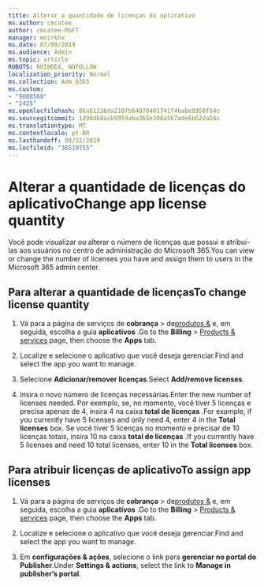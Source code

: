 ```yaml
---
title: Alterar a quantidade de licenças do aplicativo
ms.author: cmcatee
author: cmcatee-MSFT
manager: mnirkhe
ms.date: 07/09/2019
ms.audience: Admin
ms.topic: article
ROBOTS: NOINDEX, NOFOLLOW
localization_priority: Normal
ms.collection: Adm_O365
ms.custom:
- "9000568"
- "2425"
ms.openlocfilehash: 86a61336da218fb64876401741f4babe8958f64c
ms.sourcegitcommit: 1d98db8acb9959aba3b5e308a567ade6b62da56c
ms.translationtype: MT
ms.contentlocale: pt-BR
ms.lasthandoff: 08/22/2019
ms.locfileid: "36519755"
---
```

# <a name="change-app-license-quantity"></a><span data-ttu-id="d14e6-102">Alterar a quantidade de licenças do aplicativo</span><span class="sxs-lookup"><span data-stu-id="d14e6-102">Change app license quantity</span></span>

<span data-ttu-id="d14e6-103">Você pode visualizar ou alterar o número de licenças que possui e atribuí-las aos usuários no centro de administração do Microsoft 365.</span><span class="sxs-lookup"><span data-stu-id="d14e6-103">You can view or change the number of licenses you have and assign them to users in the Microsoft 365 admin center.</span></span> 

## <a name="to-change-license-quantity"></a><span data-ttu-id="d14e6-104">Para alterar a quantidade de licenças</span><span class="sxs-lookup"><span data-stu-id="d14e6-104">To change license quantity</span></span>

1. <span data-ttu-id="d14e6-105">Vá para a página de serviços de **cobrança** > de[produtos &](https://go.microsoft.com/fwlink/p/?linkid=842054) e, em seguida, escolha a guia **aplicativos** .</span><span class="sxs-lookup"><span data-stu-id="d14e6-105">Go to the **Billing** > [Products & services](https://go.microsoft.com/fwlink/p/?linkid=842054) page, then choose the **Apps** tab.</span></span>

2. <span data-ttu-id="d14e6-106">Localize e selecione o aplicativo que você deseja gerenciar.</span><span class="sxs-lookup"><span data-stu-id="d14e6-106">Find and select the app you want to manage.</span></span>  

3. <span data-ttu-id="d14e6-107">Selecione **Adicionar/remover licenças**.</span><span class="sxs-lookup"><span data-stu-id="d14e6-107">Select **Add/remove licenses**.</span></span>

4. <span data-ttu-id="d14e6-108">Insira o novo número de licenças necessárias.</span><span class="sxs-lookup"><span data-stu-id="d14e6-108">Enter the new number of licenses needed.</span></span> <span data-ttu-id="d14e6-109">Por exemplo, se, no momento, você tiver 5 licenças e precisa apenas de 4, insira 4 na caixa **total de licenças** .</span><span class="sxs-lookup"><span data-stu-id="d14e6-109">For example, if you currently have 5 licenses and only need 4, enter 4 in the **Total licenses** box.</span></span> <span data-ttu-id="d14e6-110">Se você tiver 5 licenças no momento e precisar de 10 licenças totais, insira 10 na caixa **total de licenças** .</span><span class="sxs-lookup"><span data-stu-id="d14e6-110">If you currently have 5 licenses and need 10 total licenses, enter 10 in the **Total licenses** box.</span></span>

## <a name="to-assign-app-licenses"></a><span data-ttu-id="d14e6-111">Para atribuir licenças de aplicativo</span><span class="sxs-lookup"><span data-stu-id="d14e6-111">To assign app licenses</span></span>

1. <span data-ttu-id="d14e6-112">Vá para a página de serviços de **cobrança** > de[produtos &](https://go.microsoft.com/fwlink/p/?linkid=842054) e, em seguida, escolha a guia **aplicativos** .</span><span class="sxs-lookup"><span data-stu-id="d14e6-112">Go to the **Billing** > [Products & services](https://go.microsoft.com/fwlink/p/?linkid=842054) page, then choose the **Apps** tab.</span></span>

2. <span data-ttu-id="d14e6-113">Localize e selecione o aplicativo que você deseja gerenciar.</span><span class="sxs-lookup"><span data-stu-id="d14e6-113">Find and select the app you want to manage.</span></span>  

3. <span data-ttu-id="d14e6-114">Em **configurações & ações**, selecione o link para **gerenciar no portal do Publisher**.</span><span class="sxs-lookup"><span data-stu-id="d14e6-114">Under **Settings & actions**, select the link to **Manage in publisher’s portal**.</span></span>